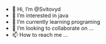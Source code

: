 - 👋 Hi, I’m @Svitovyd
- 👀 I’m interested in java
- 🌱 I’m currently learning programing
- 💞️ I’m looking to collaborate on ...
- 📫 How to reach me ...

<!---
Svitovyd/Svitovyd is a ✨ special ✨ repository because its `README.md` (this file) appears on your GitHub profile.
You can click the Preview link to take a look at your changes.
--->
